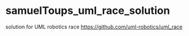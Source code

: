 # samuelToups_uml_race_solution
solution for UML robotics race
https://github.com/uml-robotics/uml_race
